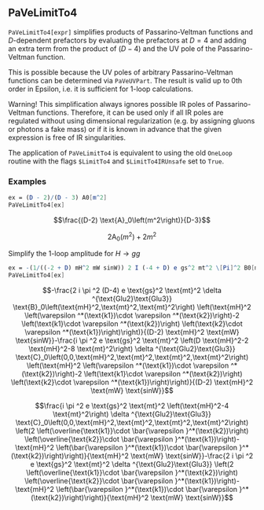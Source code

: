 ##  PaVeLimitTo4 

`PaVeLimitTo4[expr]`  simplifies products of Passarino-Veltman functions and $D$-dependent prefactors by evaluating the prefactors at $D=4$ and adding an extra term from the product of $(D-4)$ and the UV pole of the Passarino-Veltman function. 

This is possible because the UV poles of arbitrary Passarino-Veltman functions can be determined via `PaVeUVPart`. The result is valid up to 0th order in Epsilon, i.e. it is sufficient for 1-loop calculations.

Warning! This simplification always ignores possible IR poles of Passarino-Veltman functions. Therefore, it can be used only if all IR poles are regulated without using dimensional regularization (e.g. by assigning gluons or photons a fake mass) or if it is known in advance that the given expression is free of IR singularities.

The application of `PaVeLimitTo4` is equivalent to using the old `OneLoop` routine with the flags `$LimitTo4` and `$LimitTo4IRUnsafe` set to `True`.

###  Examples 

```mathematica
ex = (D - 2)/(D - 3) A0[m^2]
PaVeLimitTo4[ex]
```

$$\frac{(D-2) \text{A}_0\left(m^2\right)}{D-3}$$

$$2 \text{A}_0\left(m^2\right)+2 m^2$$

Simplify the 1-loop amplitude for $H \to g g$

```mathematica
ex = -(1/((-2 + D) mH^2 mW sinW)) 2 I (-4 + D) e gs^2 mt^2 \[Pi]^2 B0[mH^2, mt^2, mt^2] SD[Glu2, Glu3] (-2 SPD[k1, Polarization[k2, -I, Transversality -> True]] SPD[k2, Polarization[k1, -I, Transversality -> True]] + mH^2 SPD[Polarization[k1, -I, Transversality -> True], Polarization[k2, -I, Transversality -> True]]) - 1/((-2 + D) mH^2 mW sinW) I e gs^2 mt^2 (-2 mH^2 + D mH^2 - 8 mt^2) \[Pi]^2 C0[0, 0, mH^2, mt^2, mt^2, mt^2] SD[Glu2, Glu3] (-2 SPD[k1, Polarization[k2, -I, Transversality -> True]] SPD[k2, Polarization[k1, -I, Transversality -> True]] + mH^2 SPD[Polarization[k1, -I, Transversality -> True], Polarization[k2, -I, Transversality -> True]])
PaVeLimitTo4[ex]
```

$$-\frac{2 i \pi ^2 (D-4) e \text{gs}^2 \text{mt}^2 \delta ^{\text{Glu2}\text{Glu3}} \text{B}_0\left(\text{mH}^2,\text{mt}^2,\text{mt}^2\right) \left(\text{mH}^2 \left(\varepsilon ^*(\text{k1})\cdot \varepsilon ^*(\text{k2})\right)-2 \left(\text{k1}\cdot \varepsilon ^*(\text{k2})\right) \left(\text{k2}\cdot \varepsilon ^*(\text{k1})\right)\right)}{(D-2) \text{mH}^2 \text{mW} \text{sinW}}-\frac{i \pi ^2 e \text{gs}^2 \text{mt}^2 \left(D \text{mH}^2-2 \text{mH}^2-8 \text{mt}^2\right) \delta ^{\text{Glu2}\text{Glu3}} \text{C}_0\left(0,0,\text{mH}^2,\text{mt}^2,\text{mt}^2,\text{mt}^2\right) \left(\text{mH}^2 \left(\varepsilon ^*(\text{k1})\cdot \varepsilon ^*(\text{k2})\right)-2 \left(\text{k1}\cdot \varepsilon ^*(\text{k2})\right) \left(\text{k2}\cdot \varepsilon ^*(\text{k1})\right)\right)}{(D-2) \text{mH}^2 \text{mW} \text{sinW}}$$

$$\frac{i \pi ^2 e \text{gs}^2 \text{mt}^2 \left(\text{mH}^2-4 \text{mt}^2\right) \delta ^{\text{Glu2}\text{Glu3}} \text{C}_0\left(0,0,\text{mH}^2,\text{mt}^2,\text{mt}^2,\text{mt}^2\right) \left(2 \left(\overline{\text{k1}}\cdot \bar{\varepsilon }^*(\text{k2})\right) \left(\overline{\text{k2}}\cdot \bar{\varepsilon }^*(\text{k1})\right)-\text{mH}^2 \left(\bar{\varepsilon }^*(\text{k1})\cdot \bar{\varepsilon }^*(\text{k2})\right)\right)}{\text{mH}^2 \text{mW} \text{sinW}}-\frac{2 i \pi ^2 e \text{gs}^2 \text{mt}^2 \delta ^{\text{Glu2}\text{Glu3}} \left(2 \left(\overline{\text{k1}}\cdot \bar{\varepsilon }^*(\text{k2})\right) \left(\overline{\text{k2}}\cdot \bar{\varepsilon }^*(\text{k1})\right)-\text{mH}^2 \left(\bar{\varepsilon }^*(\text{k1})\cdot \bar{\varepsilon }^*(\text{k2})\right)\right)}{\text{mH}^2 \text{mW} \text{sinW}}$$